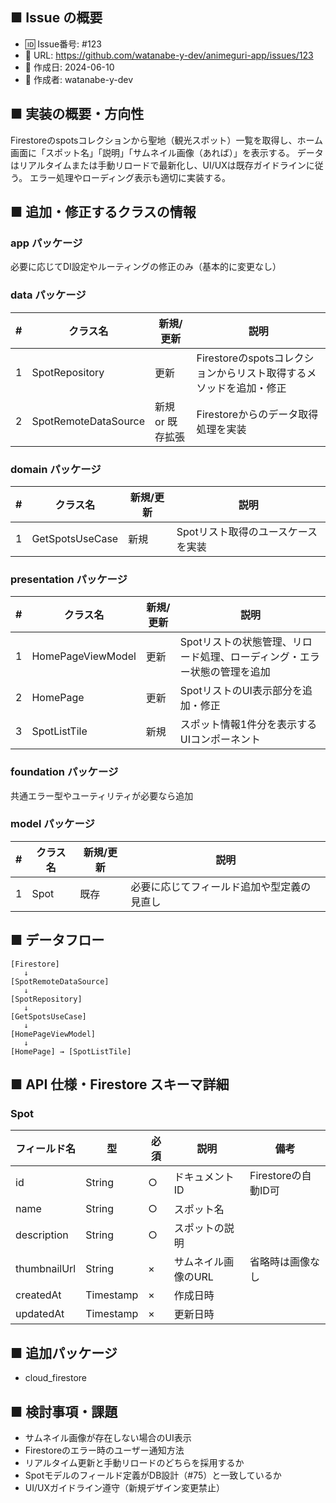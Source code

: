 <!-- このファイルはテンプレートです -->

## ■ Issue の概要
- 🆔 Issue番号: #123
- 🔗 URL: https://github.com/watanabe-y-dev/animeguri-app/issues/123
- 📅 作成日: 2024-06-10
- 👤 作成者: watanabe-y-dev

## ■ 実装の概要・方向性
Firestoreのspotsコレクションから聖地（観光スポット）一覧を取得し、ホーム画面に「スポット名」「説明」「サムネイル画像（あれば）」を表示する。
データはリアルタイムまたは手動リロードで最新化し、UI/UXは既存ガイドラインに従う。
エラー処理やローディング表示も適切に実装する。

## ■ 追加・修正するクラスの情報

### app パッケージ
必要に応じてDI設定やルーティングの修正のみ（基本的に変更なし）

### data パッケージ
| #   | クラス名             | 新規/更新        | 説明                                                               |
| --- | -------------------- | ---------------- | ------------------------------------------------------------------ |
| 1   | SpotRepository       | 更新             | Firestoreのspotsコレクションからリスト取得するメソッドを追加・修正 |
| 2   | SpotRemoteDataSource | 新規 or 既存拡張 | Firestoreからのデータ取得処理を実装                                |

### domain パッケージ
| #   | クラス名        | 新規/更新 | 説明                               |
| --- | --------------- | --------- | ---------------------------------- |
| 1   | GetSpotsUseCase | 新規      | Spotリスト取得のユースケースを実装 |

### presentation パッケージ
| #   | クラス名          | 新規/更新 | 説明                                                                     |
| --- | ----------------- | --------- | ------------------------------------------------------------------------ |
| 1   | HomePageViewModel | 更新      | Spotリストの状態管理、リロード処理、ローディング・エラー状態の管理を追加 |
| 2   | HomePage          | 更新      | SpotリストのUI表示部分を追加・修正                                       |
| 3   | SpotListTile      | 新規      | スポット情報1件分を表示するUIコンポーネント                              |

### foundation パッケージ
共通エラー型やユーティリティが必要なら追加

### model パッケージ
| #   | クラス名 | 新規/更新 | 説明                                       |
| --- | -------- | --------- | ------------------------------------------ |
| 1   | Spot     | 既存      | 必要に応じてフィールド追加や型定義の見直し |

## ■ データフロー
```
[Firestore]
   ↓
[SpotRemoteDataSource]
   ↓
[SpotRepository]
   ↓
[GetSpotsUseCase]
   ↓
[HomePageViewModel]
   ↓
[HomePage] → [SpotListTile]
```

## ■ API 仕様・Firestore スキーマ詳細

### Spot
| フィールド名 | 型        | 必須 | 説明                | 備考                |
| ------------ | --------- | ---- | ------------------- | ------------------- |
| id           | String    | ○    | ドキュメントID      | Firestoreの自動ID可 |
| name         | String    | ○    | スポット名          |                     |
| description  | String    | ○    | スポットの説明      |                     |
| thumbnailUrl | String    | ×    | サムネイル画像のURL | 省略時は画像なし    |
| createdAt    | Timestamp | ×    | 作成日時            |                     |
| updatedAt    | Timestamp | ×    | 更新日時            |                     |

## ■ 追加パッケージ
- cloud_firestore

## ■ 検討事項・課題
- サムネイル画像が存在しない場合のUI表示
- Firestoreのエラー時のユーザー通知方法
- リアルタイム更新と手動リロードのどちらを採用するか
- Spotモデルのフィールド定義がDB設計（#75）と一致しているか
- UI/UXガイドライン遵守（新規デザイン変更禁止）
